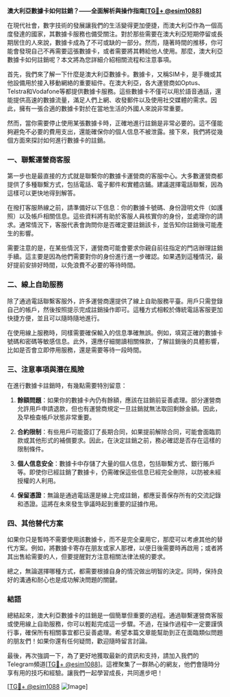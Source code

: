 **澳大利亞數據卡如何註銷？——全面解析與操作指南[[TG💪+ @esim1088](https://t.me/s/esim1088)]**

在現代社會，數字技術的發展讓我們的生活變得更加便捷，而澳大利亞作為一個高度發達的國家，其數據卡服務也備受關注。對於那些需要在澳大利亞短期停留或長期居住的人來說，數據卡成為了不可或缺的一部分。然而，隨著時間的推移，你可能會發現自己不再需要這張數據卡，或者需要將其轉給他人使用。那麼，澳大利亞數據卡如何註銷呢？本文將為您詳細介紹相關流程和注意事項。

首先，我們來了解一下什麼是澳大利亞數據卡。數據卡，又稱SIM卡，是手機或其他設備用於接入移動網絡的重要組件。在澳大利亞，各大運營商如Optus、Telstra和Vodafone等都提供數據卡服務。這些數據卡不僅可以用於語音通話，還能提供高速的數據流量，滿足人們上網、收發郵件以及使用社交媒體的需求。因此，擁有一張合適的數據卡對於在當地生活的外國人來說非常重要。

然而，當你需要停止使用某張數據卡時，正確地進行註銷是非常必要的。這不僅能夠避免不必要的費用支出，還能確保你的個人信息不被泄露。接下來，我們將從幾個方面來探討如何進行數據卡的註銷。

### **一、聯繫運營商客服**

第一步也是最直接的方式就是聯繫你的數據卡運營商的客服中心。大多數運營商都提供了多種聯繫方式，包括電話、電子郵件和實體店鋪。建議選擇電話聯繫，因為這樣可以更快地得到解答。

在撥打客服熱線之前，請準備好以下信息：你的數據卡號碼、身份證明文件（如護照）以及帳戶相關信息。這些資料將有助於客服人員核實你的身份，並處理你的請求。通常情況下，客服代表會詢問你是否確定要註銷該卡，並告知你註銷後可能產生的影響。

需要注意的是，在某些情況下，運營商可能會要求你親自前往指定的門店辦理註銷手續。這主要是因為他們需要對你的身份進行進一步確認。如果遇到這種情況，最好提前安排好時間，以免浪費不必要的等待時間。

### **二、線上自助服務**

除了通過電話聯繫客服外，許多運營商還提供了線上自助服務平臺。用戶只需登錄自己的帳戶，然後按照提示完成註銷操作即可。這種方式相較於傳統電話客服更加快捷方便，並且可以隨時隨地進行。

在使用線上服務時，同樣需要確保輸入的信息準確無誤。例如，填寫正確的數據卡號碼和密碼等敏感信息。此外，還應仔細閱讀相關條款，了解註銷後的具體影響，比如是否會立即停用服務，還是需要等待一段時間。

### **三、注意事項與潛在風險**

在進行數據卡註銷時，有幾點需要特別留意：

1. **餘額問題**：如果你的數據卡內仍有餘額，應該在註銷前妥善處理。部分運營商允許用戶申請退款，但也有運營商規定一旦註銷就無法取回剩餘金額。因此，及早檢查帳戶狀態非常重要。

2. **合約限制**：有些用戶可能簽訂了長期合同，如果提前解除合同，可能會面臨罰款或其他形式的補償要求。因此，在決定註銷之前，務必確認是否存在這樣的限制條件。

3. **個人信息安全**：數據卡中存儲了大量的個人信息，包括聯繫方式、銀行賬戶等。即使你已經註銷了數據卡，仍需確保這些信息已經完全刪除，以防被未經授權的人利用。

4. **保留憑證**：無論是通過電話還是線上完成註銷，都應妥善保存所有的交流記錄和憑證。這將在未來發生爭議時起到重要的証據作用。

### **四、其他替代方案**

如果你只是暫時不需要使用該數據卡，而不是完全棄用它，那麼可以考慮其他的替代方案。例如，將數據卡寄存在朋友或家人那裡，以便日後需要時再啟用；或者將其出售給需要的人，但要提醒對方注意相關法律法規的要求。

總之，無論選擇哪種方式，都需要根據自身的情況做出明智的決定。同時，保持良好的溝通和耐心也是成功解決問題的關鍵。

### **結語**

總結起來，澳大利亞數據卡的註銷是一個簡單但重要的過程。通過聯繫運營商客服或使用線上自助服務，你可以輕鬆完成這一步驟。不過，在操作過程中一定要謹慎行事，確保所有相關事宜都已妥善處理。希望本篇文章能幫助到正在面臨類似問題的朋友們！如果你還有任何疑問，歡迎隨時留言討論。

最後，再次強調一下，為了更好地獲取最新的資訊和支持，請加入我們的Telegram頻道[[TG💪+ @esim1088](https://t.me/s/esim1088)]。這裡聚集了一群熱心的網友，他們會隨時分享有用的技巧和經驗。讓我們一起學習成長，共同進步吧！

[[TG💪+ @esim1088](https://t.me/s/esim1088) ![Image](https://i.postimg.cc/4NQfJmqS/Snipaste-2025-05-13-00-14-12.png)]